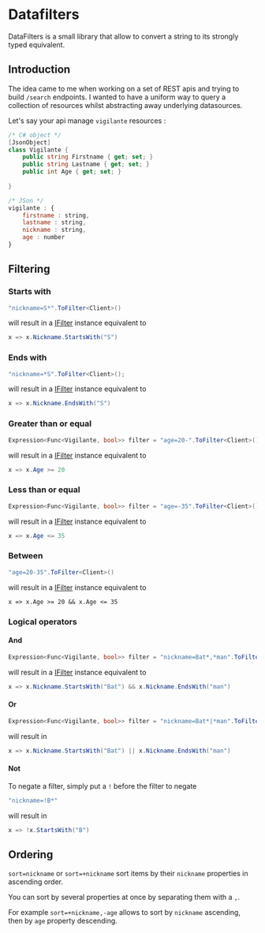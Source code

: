 # Datafilters


DataFilters is a small library that allow to convert a string to its strongly typed equivalent.

## Introduction
The idea came to me when working on a set of REST apis and trying to build `/search` endpoints.
I wanted to have a uniform way to query a collection of resources whilst abstracting away underlying datasources.



Let's say your api manage `vigilante` resources :
```c#
/* C# object */
[JsonObject]
class Vigilante {
    public string Firstname { get; set; }
    public string Lastname { get; set; }
    public int Age { get; set; }
    
}
```

```javascript
/* JSon */
vigilante : {
    firstname : string,
    lastname : string,
    nickname : string,
    age : number
}
```

## Filtering
### Starts with
```c#
"nickname=S*".ToFilter<Client>()
```
will result in a [IFilter](/src/DataFilters/IFilter.cs) instance equivalent to
```c#
x => x.Nickname.StartsWith("S")
```

### Ends with
```c#
"nickname=*S".ToFilter<Client>();
```
will result in a [IFilter](/src/DataFilters/IFilter.cs) instance equivalent to
```c#
x => x.Nickname.EndsWith("S")
```

### Greater than or equal
```c#
Expression<Func<Vigilante, bool>> filter = "age=20-".ToFilter<Client>();
```
will result in a [IFilter](./src/DataFilters/IFilter.cs) instance equivalent to
```c#
x => x.Age >= 20
```

### Less than or equal
```c#
Expression<Func<Vigilante, bool>> filter = "age=-35".ToFilter<Client>();
```
will result in a [IFilter](./src/DataFilters/IFilter.cs) instance equivalent to
```c#
x => x.Age <= 35
```

### Between
```c#
"age=20-35".ToFilter<Client>() 
```
will result in a [IFilter](./src/DataFilters/IFilter.cs) instance equivalent to
```
x => x.Age >= 20 && x.Age <= 35
```

### Logical operators
#### And
```c#
Expression<Func<Vigilante, bool>> filter = "nickname=Bat*,*man".ToFilter<Client>();
```
will result in a [IFilter](./src/DataFilters/IFilter.cs) instance equivalent to
```c#
x => x.Nickname.StartsWith("Bat") && x.Nickname.EndsWith("man")
```
#### Or
```c#
Expression<Func<Vigilante, bool>> filter = "nickname=Bat*|*man".ToFilter<Client>();
```
will result in 
```c#
x => x.Nickname.StartsWith("Bat") || x.Nickname.EndsWith("man")
```
#### Not
To negate a filter, simply put a `!` before the filter to negate
```c#
"nickname=!B*"
```
will result in
```c#
x => !x.StartsWith("B")
```

## Ordering
`sort=nickname` or `sort=+nickname` sort items by their `nickname` properties in ascending 
order.

You can sort by several properties at once by separating them with a `,`.

For example `sort=+nickname,-age` allows to sort by `nickname` ascending, then by `age` property descending. 



